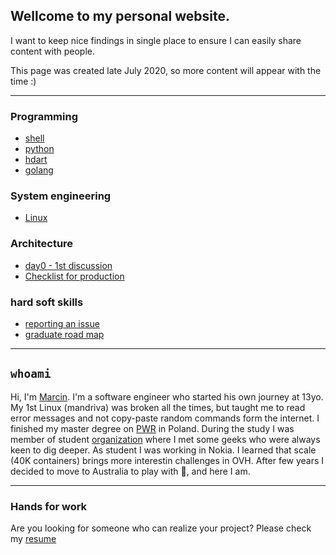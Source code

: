 ## Wellcome to my personal website.

I want to keep nice findings in single place to ensure I can easily share content with people.

This page was created late July 2020, so more content will appear with the time :)

---

### Programming

* [shell](shell)
* [python](python)
* [hdart](dart)
* [golang](golang)

### System engineering

* [Linux](linux)

### Architecture

* [day0 - 1st discussion](archirecture/day0/1st-discussion)
* [Checklist for production](archirecture/production/readiness)

### hard soft skills

* [reporting an issue](hard-soft/issues.md)
* [graduate road map](hard-soft/graduate.md)

---

## `whoami`

Hi, I'm [Marcin](https://www.linkedin.com/in/marcin-niemira-4a826a104/). I'm a software engineer who started his own journey at 13yo. My 1st Linux (mandriva) was broken all the times, but taught me to read error messages and not copy-paste random commands form the internet. I finished my master degree on [PWR](http://weka.pwr.edu.pl/en/) in Poland. During the study I was member of student [organization](https://asi.wroclaw.pl/) where I met some geeks who were always keen to dig deeper. As student I was working in Nokia. I learned that scale (40K containers) brings more interestin challenges in OVH. After few years I decided to move to Australia to play with 🦘, and here I am.

---

### Hands for work

Are you looking for someone who can realize your project? Please check my [resume](resume)